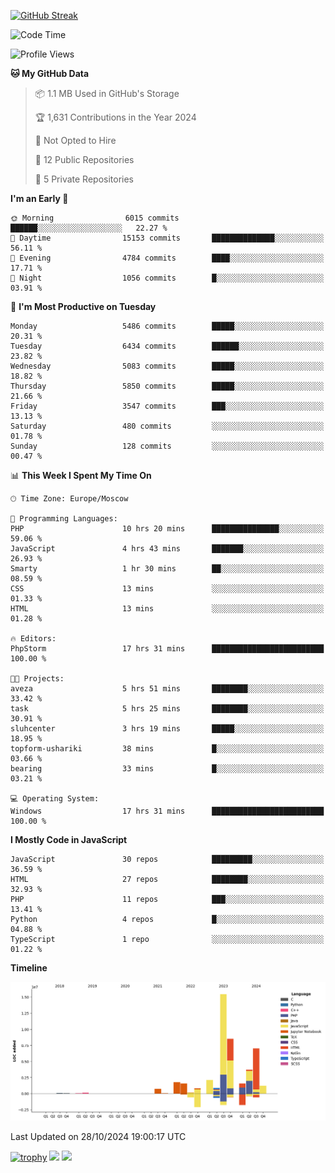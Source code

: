 [![GitHub Streak](https://github-readme-streak-stats.herokuapp.com/?user=yogik10)](https://git.io/streak-stats)
<!--START_SECTION:waka-->
![Code Time](http://img.shields.io/badge/Code%20Time-952%20hrs%2042%20mins-blue)

![Profile Views](http://img.shields.io/badge/Profile%20Views-0-blue)

**🐱 My GitHub Data** 

> 📦 1.1 MB Used in GitHub's Storage 
 > 
> 🏆 1,631 Contributions in the Year 2024
 > 
> 🚫 Not Opted to Hire
 > 
> 📜 12 Public Repositories 
 > 
> 🔑 5 Private Repositories 
 > 
**I'm an Early 🐤** 

```text
🌞 Morning                6015 commits        ██████░░░░░░░░░░░░░░░░░░░   22.27 % 
🌆 Daytime                15153 commits       ██████████████░░░░░░░░░░░   56.11 % 
🌃 Evening                4784 commits        ████░░░░░░░░░░░░░░░░░░░░░   17.71 % 
🌙 Night                  1056 commits        █░░░░░░░░░░░░░░░░░░░░░░░░   03.91 % 
```
📅 **I'm Most Productive on Tuesday** 

```text
Monday                   5486 commits        █████░░░░░░░░░░░░░░░░░░░░   20.31 % 
Tuesday                  6434 commits        ██████░░░░░░░░░░░░░░░░░░░   23.82 % 
Wednesday                5083 commits        █████░░░░░░░░░░░░░░░░░░░░   18.82 % 
Thursday                 5850 commits        █████░░░░░░░░░░░░░░░░░░░░   21.66 % 
Friday                   3547 commits        ███░░░░░░░░░░░░░░░░░░░░░░   13.13 % 
Saturday                 480 commits         ░░░░░░░░░░░░░░░░░░░░░░░░░   01.78 % 
Sunday                   128 commits         ░░░░░░░░░░░░░░░░░░░░░░░░░   00.47 % 
```


📊 **This Week I Spent My Time On** 

```text
🕑︎ Time Zone: Europe/Moscow

💬 Programming Languages: 
PHP                      10 hrs 20 mins      ███████████████░░░░░░░░░░   59.06 % 
JavaScript               4 hrs 43 mins       ███████░░░░░░░░░░░░░░░░░░   26.93 % 
Smarty                   1 hr 30 mins        ██░░░░░░░░░░░░░░░░░░░░░░░   08.59 % 
CSS                      13 mins             ░░░░░░░░░░░░░░░░░░░░░░░░░   01.33 % 
HTML                     13 mins             ░░░░░░░░░░░░░░░░░░░░░░░░░   01.28 % 

🔥 Editors: 
PhpStorm                 17 hrs 31 mins      █████████████████████████   100.00 % 

🐱‍💻 Projects: 
aveza                    5 hrs 51 mins       ████████░░░░░░░░░░░░░░░░░   33.42 % 
task                     5 hrs 25 mins       ████████░░░░░░░░░░░░░░░░░   30.91 % 
sluhcenter               3 hrs 19 mins       █████░░░░░░░░░░░░░░░░░░░░   18.95 % 
topform-ushariki         38 mins             █░░░░░░░░░░░░░░░░░░░░░░░░   03.66 % 
bearing                  33 mins             █░░░░░░░░░░░░░░░░░░░░░░░░   03.21 % 

💻 Operating System: 
Windows                  17 hrs 31 mins      █████████████████████████   100.00 % 
```

**I Mostly Code in JavaScript** 

```text
JavaScript               30 repos            █████████░░░░░░░░░░░░░░░░   36.59 % 
HTML                     27 repos            ████████░░░░░░░░░░░░░░░░░   32.93 % 
PHP                      11 repos            ███░░░░░░░░░░░░░░░░░░░░░░   13.41 % 
Python                   4 repos             █░░░░░░░░░░░░░░░░░░░░░░░░   04.88 % 
TypeScript               1 repo              ░░░░░░░░░░░░░░░░░░░░░░░░░   01.22 % 
```



**Timeline**

![Lines of Code chart](https://raw.githubusercontent.com/Yogik10/Yogik10/main/assets/bar_graph.png)


 Last Updated on 28/10/2024 19:00:17 UTC
<!--END_SECTION:waka-->
[![trophy](https://github-profile-trophy.vercel.app/?username=yogik10)](https://github.com/ryo-ma/github-profile-trophy)
![](https://github-profile-summary-cards.vercel.app/api/cards/profile-details?username=yogik10&theme=solarized_dark)
![](https://github-profile-summary-cards.vercel.app/api/cards/most-commit-language?username=yogik10&theme=solarized_dark)


